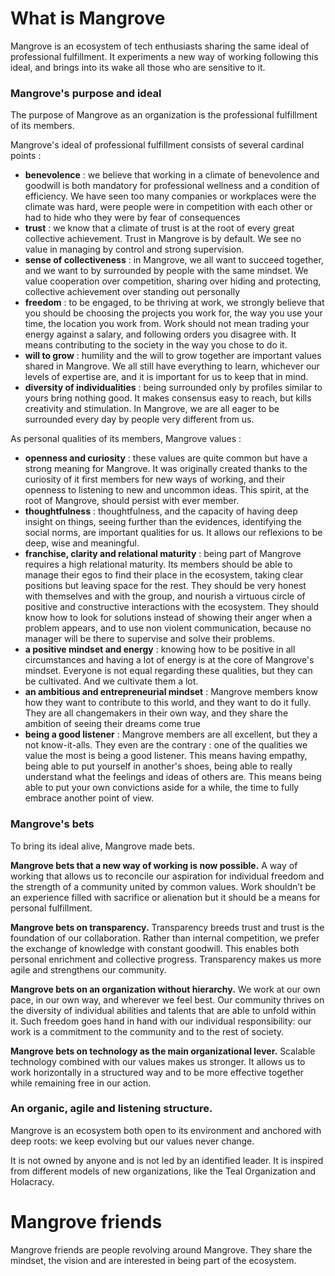 # What is Mangrove

Mangrove is an ecosystem of tech enthusiasts sharing the same ideal of professional fulfillment. It experiments a new way of working following this ideal, and brings into its wake all those who are sensitive to it.


### Mangrove's purpose and ideal

The purpose of Mangrove as an organization is the professional fulfillment of its members.

Mangrove's ideal of professional fulfillment consists of several cardinal points :
- **benevolence** : we believe that working in a climate of benevolence and goodwill is both mandatory for professional wellness and a condition of efficiency. We have seen too many companies or workplaces were the climate was hard, were people were in competition with each other or had to hide who they were by fear of consequences
- **trust** : we know that a climate of trust is at the root of every great collective achievement. Trust in Mangrove is by default. We see no value in managing by control and strong supervision.
- **sense of collectiveness** : in Mangrove, we all want to succeed together, and we want to by surrounded by people with the same mindset. We value cooperation over competition, sharing over hiding and protecting, collective achievement over standing out personally
- **freedom** : to be engaged, to  be thriving at work, we strongly believe that you should be choosing the projects you work for, the way you use your time, the location you work from. Work should not mean trading your energy against a salary, and following orders you disagree with. It means contributing to the society in the way you chose to do it.
- **will to grow** : humility and the will to grow together are important values shared in Mangrove. We all still have everything to learn, whichever our levels of expertise are, and it is important for us to keep that in mind.
- **diversity of individualities** : being surrounded only by profiles similar to yours bring nothing good. It makes consensus easy to reach, but kills creativity and stimulation. In Mangrove, we are all eager to be surrounded every day by people very different from us.

As personal qualities of its members, Mangrove values :
- **openness and curiosity** : these values are quite common but have a strong meaning for Mangrove. It was originally created thanks to the curiosity of it first members for new ways of working, and their openness to listening to new and uncommon ideas. This spirit, at the root of Mangrove, should persist with ever member.
- **thoughtfulness** : thoughtfulness, and the capacity of having deep insight on things, seeing further than the evidences, identifying the social norms, are important qualities for us. It allows our reflexions to be deep, wise and meaningful.
- **franchise, clarity and relational maturity** : being part of Mangrove requires a high relational maturity. Its members should be able to manage their egos to find their place in the ecosystem, taking clear positions but leaving space for the rest. They should be very honest with themselves and with the group, and nourish a virtuous circle of positive and constructive interactions with the ecosystem. They should know how to look for solutions instead of showing their anger when a problem appears, and to use non violent communication, because no manager will be there to supervise and solve their problems.
- **a positive mindset and energy** : knowing how to be positive in all circumstances and having a lot of energy is at the core of Mangrove's mindset. Everyone is not equal regarding these qualities, but they can be cultivated. And we cultivate them a lot.
- **an ambitious and entrepreneurial mindset** : Mangrove members know how they want to contribute to this world, and they want to do it fully. They are all changemakers in their own way, and they share the ambition of seeing their dreams come true
- **being a good listener** : Mangrove members are all excellent, but they a not know-it-alls. They even are the contrary : one of the qualities we value the most is being a good listener. This means having empathy, being able to put yourself in another's shoes, being able to really understand what the feelings and ideas of others are. This means being able to put your own convictions aside for a while, the time to fully embrace another point of view. 

    
### Mangrove's bets

To bring its ideal alive, Mangrove made bets.

**Mangrove bets that a new way of working is now possible.**
A way of working that allows us to reconcile our aspiration for individual freedom and the strength of a community united by common values. Work shouldn’t be an experience filled with sacrifice or alienation but it should be a means for personal fulfillment.

**Mangrove bets on transparency.**
Transparency breeds trust and trust is the foundation of our collaboration. Rather than internal competition, we prefer the exchange of knowledge with constant goodwill. This enables both personal enrichment and collective progress. Transparency makes us more agile and strengthens our community.

**Mangrove bets on an organization without hierarchy.**
We work at our own pace, in our own way, and wherever we feel best. Our community thrives on the diversity of individual abilities and talents that are able to unfold within it. Such freedom goes hand in hand with our individual responsibility: our work is a commitment to the community and to the rest of society.

**Mangrove bets on technology as the main organizational lever.**
Scalable technology combined with our values makes us stronger. It allows us to work horizontally in a structured way and to be more effective together while remaining free in our action.

### An organic, agile and listening structure.
Mangrove is an ecosystem both open to its environment and anchored with deep roots: we keep evolving but our values never change.

It is not owned by anyone and is not led by an identified leader. It is inspired from different models of new organizations, like the Teal Organization and Holacracy.


# Mangrove friends
Mangrove friends are people revolving around Mangrove. They share the mindset, the vision and are interested in being part of the ecosystem.


